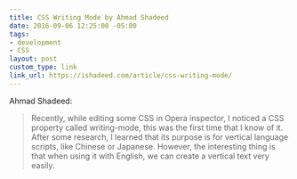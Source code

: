 ```yaml
---
title: CSS Writing Mode by Ahmad Shadeed
date: 2016-09-06 12:25:00 -05:00
tags:
- development
- CSS
layout: post
custom_type: link
link_url: https://ishadeed.com/article/css-writing-mode/
---
```


Ahmad Shadeed:

> Recently, while editing some CSS in Opera inspector, I noticed a CSS property called writing-mode, this was the first time that I know of it. After some research, I learned that its purpose is for vertical language scripts, like Chinese or Japanese. However, the interesting thing is that when using it with English, we can create a vertical text very easily.
